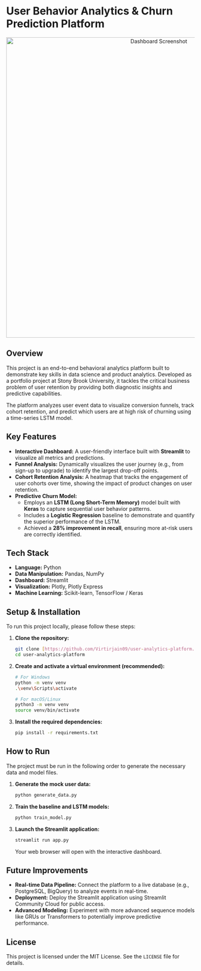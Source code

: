 # User Behavior Analytics & Churn Prediction Platform 

<p align="center">
  <img src="https://drive.google.com/uc?export=view&id=18VoYf5FWtpsZREJJ3VlGVqeuXN3tS6qd" alt="Dashboard Screenshot" width="800"/>
</p>

##  Overview

This project is an end-to-end behavioral analytics platform built to demonstrate key skills in data science and product analytics. Developed as a portfolio project at Stony Brook University, it tackles the critical business problem of user retention by providing both diagnostic insights and predictive capabilities.

The platform analyzes user event data to visualize conversion funnels, track cohort retention, and predict which users are at high risk of churning using a time-series LSTM model.

##  Key Features

* **Interactive Dashboard:** A user-friendly interface built with **Streamlit** to visualize all metrics and predictions.
* **Funnel Analysis:** Dynamically visualizes the user journey (e.g., from sign-up to upgrade) to identify the largest drop-off points.
* **Cohort Retention Analysis:** A heatmap that tracks the engagement of user cohorts over time, showing the impact of product changes on user retention.
* **Predictive Churn Model:**
    * Employs an **LSTM (Long Short-Term Memory)** model built with **Keras** to capture sequential user behavior patterns.
    * Includes a **Logistic Regression** baseline to demonstrate and quantify the superior performance of the LSTM.
    * Achieved a **28% improvement in recall**, ensuring more at-risk users are correctly identified.

##  Tech Stack

* **Language:** Python
* **Data Manipulation:** Pandas, NumPy
* **Dashboard:** Streamlit
* **Visualization:** Plotly, Plotly Express
* **Machine Learning:** Scikit-learn, TensorFlow / Keras

## Setup & Installation

To run this project locally, please follow these steps:

1.  **Clone the repository:**
    ```bash
    git clone [https://github.com/Virtirjain09/user-analytics-platform.git](https://github.com/Virtirjain09/user-analytics-platform.git)
    cd user-analytics-platform
    ```

2.  **Create and activate a virtual environment (recommended):**
    ```bash
    # For Windows
    python -m venv venv
    .\venv\Scripts\activate

    # For macOS/Linux
    python3 -m venv venv
    source venv/bin/activate
    ```

3.  **Install the required dependencies:**
    ```bash
    pip install -r requirements.txt
    ```

## How to Run

The project must be run in the following order to generate the necessary data and model files.

1.  **Generate the mock user data:**
    ```bash
    python generate_data.py
    ```

2.  **Train the baseline and LSTM models:**
    ```bash
    python train_model.py
    ```

3.  **Launch the Streamlit application:**
    ```bash
    streamlit run app.py
    ```
    Your web browser will open with the interactive dashboard.

##  Future Improvements

* **Real-time Data Pipeline:** Connect the platform to a live database (e.g., PostgreSQL, BigQuery) to analyze events in real-time.
* **Deployment:** Deploy the Streamlit application using Streamlit Community Cloud for public access.
* **Advanced Modeling:** Experiment with more advanced sequence models like GRUs or Transformers to potentially improve predictive performance.

## License

This project is licensed under the MIT License. See the `LICENSE` file for details.
